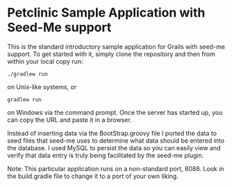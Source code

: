 Petclinic Sample Application with Seed-Me support
============================

This is the standard introductory sample application for Grails with seed-me support. To get started with it, simply clone the repository and then from within your local copy run:

    ./gradlew run

on Unix-like systems, or

    gradlew run

on Windows via the command prompt. Once the server has started up, you can copy the URL and paste it in a browser.

Instead of inserting data via the BootStrap.groovy file I ported the data to seed files that seed-me uses to determine what data should be entered into the database. I used MySQL to persist the data so you can easily view and verify that data entry is truly being facilitated by the seed-me plugin.

Note: This particular application runs on a non-standard port, 8086. Look in the build.gradle file to change it to a port of your own liking.
